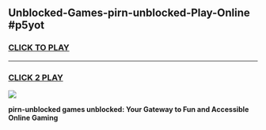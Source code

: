 
## Unblocked-Games-pirn-unblocked-Play-Online #p5yot
<h3>
<a href="https://news.freeplayer.one?title=pirn-unblocked&ref=3">CLICK TO PLAY</a></h3>
<hr>

<h3>
<a href="https://news.freeplayer.one?title=pirn-unblocked&ref=3">CLICK 2 PLAY</a>
  
</h3>

<a href="https://news.freeplayer.one?title=pirn-unblocked&ref=3"><img src="https://clearcache.store/games.png"></a>


**pirn-unblocked games unblocked: Your Gateway to Fun and Accessible Online Gaming**
